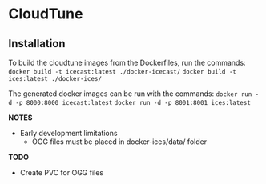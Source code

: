 # CloudTune

## Installation

To build the cloudtune images from the Dockerfiles, run the commands:
```docker build -t icecast:latest ./docker-icecast/```
```docker build -t ices:latest ./docker-ices/```

The generated docker images can be run with the commands:
```docker run -d -p 8000:8000 icecast:latest```
```docker run -d -p 8001:8001 ices:latest```

**NOTES**
- Early development limitations
  - OGG files must be placed in docker-ices/data/ folder

**TODO**
- Create PVC for OGG files
